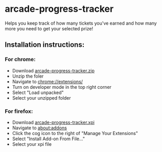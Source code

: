 # arcade-progress-tracker

Helps you keep track of how many tickets you've earned and how many more you need to get your selected prize!

## Installation instructions:
### For chrome:
- Download [arcade-progress-tracker.zip](https://github.com/Richie528/arcade-progress-tracker/blob/main/arcade-progress-tracker.zip)
- Unzip the foler
- Navigate to <chrome://extensions/>
- Turn on developer mode in the top right corner
- Select "Load unpacked"
- Select your unzipped folder

### For firefox:
- Download [arcade-progress-tracker.xpi](https://github.com/Richie528/arcade-progress-tracker/blob/main/arcade-progress-tracker.xpi)
- Navigate to <about:addons>
- Click the cog icon to the right of "Manage Your Extensions"
- Select "Install Add-on From File..."
- Select your xpi file